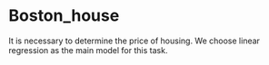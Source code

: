 # Boston_house
It is necessary to determine the price of housing. We choose linear regression as the main model for this task.
